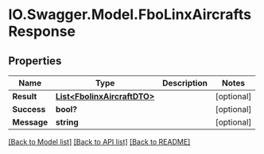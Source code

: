# IO.Swagger.Model.FboLinxAircraftsResponse
## Properties

Name | Type | Description | Notes
------------ | ------------- | ------------- | -------------
**Result** | [**List&lt;FbolinxAircraftDTO&gt;**](FbolinxAircraftDTO.md) |  | [optional] 
**Success** | **bool?** |  | [optional] 
**Message** | **string** |  | [optional] 

[[Back to Model list]](../README.md#documentation-for-models) [[Back to API list]](../README.md#documentation-for-api-endpoints) [[Back to README]](../README.md)

